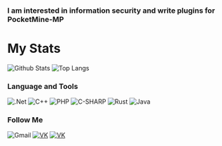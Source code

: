 ### I am interested in information security and write plugins for PocketMine-MP

# My Stats
![Github Stats](https://github-readme-stats.vercel.app/api?username=TwistedAsylumMC&show_icons=true&count_private=true)
![Top Langs](https://github-readme-stats.vercel.app/api/top-langs/?username=TwistedAsylumMC&langs_count=4&layout=compact)

### Language and Tools
![.Net](https://img.shields.io/badge/-Framework-090909?style=for-the-badge&logo=.net&logoColor=E53DFF)
![C++](https://img.shields.io/badge/-C++-090909?style=for-the-badge&logo=C%2b%2b&logoColor=6296CC)
![PHP](https://img.shields.io/badge/-PHP-090909?style=for-the-badge&logo=PHP&logoColor)
![C-SHARP](https://img.shields.io/badge/c%23%20-090909.svg?&style=for-the-badge&logo=c-sharp&logoColor=white)
![Rust](https://img.shields.io/badge/rust-%23000000.svg?&style=for-the-badge&logo=rust&logoColor=white)
![Java](https://img.shields.io/badge/java-090909.svg?&style=for-the-badge&logo=java&logoColor=%23ED8B00)

### Follow Me

![Gmail](https://img.shields.io/badge/ComorDev-black?style=for-the-badge&logo=gmail&logoColor=D14836)
[![VK](https://img.shields.io/badge/VK-black.svg?&style=for-the-badge&logo=VK)](https://vk.com/comordev)
[![VK](https://img.shields.io/badge/Telegram-black.svg?&style=for-the-badge&logo=telegram)](https://t.me/comordev)
